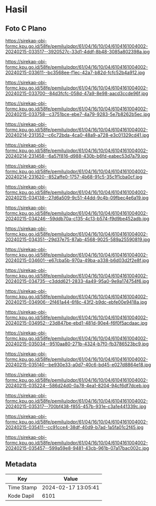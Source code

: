# Hasil

## Foto C Plano

https://sirekap-obj-formc.kpu.go.id/58fe/pemilu/pdpr/61/04/16/10/04/6104161004002-20240215-033517--3920527c-33d1-4ddf-8b48-3085a802398a.jpg

https://sirekap-obj-formc.kpu.go.id/58fe/pemilu/pdpr/61/04/16/10/04/6104161004002-20240215-033611--bc3568ee-f1ec-42a7-b82d-fcfc52b4a912.jpg

https://sirekap-obj-formc.kpu.go.id/58fe/pemilu/pdpr/61/04/16/10/04/6104161004002-20240215-033700--84d3fcfc-058d-47a9-8e98-aacd3ccde96f.jpg

https://sirekap-obj-formc.kpu.go.id/58fe/pemilu/pdpr/61/04/16/10/04/6104161004002-20240215-033758--c3751bce-ebe7-4a79-9283-5e7b8262b5ec.jpg

https://sirekap-obj-formc.kpu.go.id/58fe/pemilu/pdpr/61/04/16/10/04/6104161004002-20240214-231352--c6c72bda-4ca0-48a9-a728-e3c01329cd41.jpg

https://sirekap-obj-formc.kpu.go.id/58fe/pemilu/pdpr/61/04/16/10/04/6104161004002-20240214-231458--6a57f816-d988-430b-b6fd-eabec53d7a79.jpg

https://sirekap-obj-formc.kpu.go.id/58fe/pemilu/pdpr/61/04/16/10/04/6104161004002-20240214-231620--852affe0-1757-4b68-91c5-35c1f1cba0cf.jpg

https://sirekap-obj-formc.kpu.go.id/58fe/pemilu/pdpr/61/04/16/10/04/6104161004002-20240215-034138--27d6a509-9c51-44dd-9c4b-09fbec4e6a19.jpg

https://sirekap-obj-formc.kpu.go.id/58fe/pemilu/pdpr/61/04/16/10/04/6104161004002-20240215-034246--59ddb70a-c135-4c13-b574-f9d9be452adb.jpg

https://sirekap-obj-formc.kpu.go.id/58fe/pemilu/pdpr/61/04/16/10/04/6104161004002-20240215-034351--29d37e75-87ab-4568-9025-589a25590819.jpg

https://sirekap-obj-formc.kpu.go.id/58fe/pemilu/pdpr/61/04/16/10/04/6104161004002-20240215-034601--e67cba5b-970a-49ba-a338-b6d03d2f2e8f.jpg

https://sirekap-obj-formc.kpu.go.id/58fe/pemilu/pdpr/61/04/16/10/04/6104161004002-20240215-034735--c3ddd621-2833-4a49-95a0-9e9a174754f6.jpg

https://sirekap-obj-formc.kpu.go.id/58fe/pemilu/pdpr/61/04/16/10/04/6104161004002-20240215-034906--2f461a44-6f8c-43f2-b9dc-ebfe00e9418a.jpg

https://sirekap-obj-formc.kpu.go.id/58fe/pemilu/pdpr/61/04/16/10/04/6104161004002-20240215-034952--23d847be-ebd1-481d-90e4-f6f0f5acdaac.jpg

https://sirekap-obj-formc.kpu.go.id/58fe/pemilu/pdpr/61/04/16/10/04/6104161004002-20240215-035034--9510aa80-271b-4324-b7f0-fb3786523bc9.jpg

https://sirekap-obj-formc.kpu.go.id/58fe/pemilu/pdpr/61/04/16/10/04/6104161004002-20240215-035140--be930e33-a0d7-40c6-bd45-e027d8864e18.jpg

https://sirekap-obj-formc.kpu.go.id/58fe/pemilu/pdpr/61/04/16/10/04/6104161004002-20240215-035224--586d24d0-0a78-4ea1-8204-94cf6df7dceb.jpg

https://sirekap-obj-formc.kpu.go.id/58fe/pemilu/pdpr/61/04/16/10/04/6104161004002-20240215-035317--700bf438-f855-457b-931e-c3a1e441339c.jpg

https://sirekap-obj-formc.kpu.go.id/58fe/pemilu/pdpr/61/04/16/10/04/6104161004002-20240215-035411--cc91cce4-38df-40d9-b7ad-1a5fa01c2f45.jpg

https://sirekap-obj-formc.kpu.go.id/58fe/pemilu/pdpr/61/04/16/10/04/6104161004002-20240215-035457--599a59e8-9481-43cb-961b-07a17bac002c.jpg


## Metadata

| Key        | Value               |
| ---------- | ------------------- |
| Time Stamp | 2024-02-17 13:05:41 |
| Kode Dapil | 6101                |



